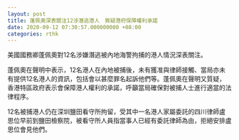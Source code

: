 ```yaml
---
layout: post
title: 蓬佩奧深表關注12涉潛逃港人　質疑港府保障權利承諾
date: 2020-09-12 07:30:57.000000000 +08:00
categories: rthk
---
```


美國國務卿蓬佩奧對12名涉嫌潛逃被內地海警拘捕的港人情況深表關注。

蓬佩奧在聲明中表示，12名港人在內地被捕後，未有獲准與律師接觸、當局亦未有提供12名港人的資訊，包括會以甚麼罪名起訴他們等。蓬佩奧在聲明又質疑，香港特區政府表示會保障港人權利的承諾，呼籲當局確保對被捕人士進行適當的法律程序。 

12名被捕港人仍在深圳鹽田看守所拘留，受其中一名港人家屬委託的四川律師盧思位早前到鹽田檢察院，被看守所人員指當事人已經有委託律師為由，拒絕安排盧思位會見他們。

